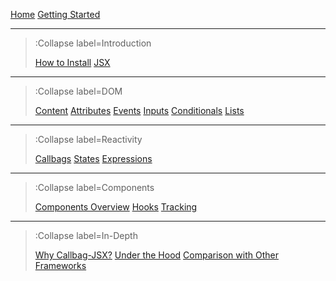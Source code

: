 [Home](/)
[Getting Started](/getting-started)

---

> :Collapse label=Introduction
>
> [How to Install](/install)
> [JSX](/jsx)

---

> :Collapse label=DOM
>
> [Content](/dom/content)
> [Attributes](/dom/attributes)
> [Events](/dom/events)
> [Inputs](/dom/inputs)
> [Conditionals](/dom/conditionals)
> [Lists](/dom/lists)

---

> :Collapse label=Reactivity
>
> [Callbags](/reactivity/callbags)
> [States](/reactivity/states)
> [Expressions](/reactivity/expressions)

---

> :Collapse label=Components
>
> [Components Overview](/components/overview)
> [Hooks](/components/hooks)
> [Tracking](/components/tracking)

---

> :Collapse label=In-Depth
>
> [Why Callbag-JSX?](/in-depth/why)
> [Under the Hood](/in-depth/under-the-hood)
> [Comparison with Other Frameworks](/in-depth/compare)